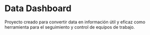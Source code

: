 # Data Dashboard

Proyecto creado para convertir data en información útil y eficaz como herramienta para el seguimiento y control de equipos de trabajo.
